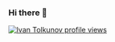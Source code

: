 ### Hi there 👋

<!--
**ivan-tolkunov/ivan-tolkunov** is a ✨ _special_ ✨ repository because its `README.md` (this file) appears on your GitHub profile.

Here are some ideas to get you started:

- 🔭 I’m currently working on ...
- 🌱 I’m currently learning ...
- 👯 I’m looking to collaborate on ...
- 🤔 I’m looking for help with ...
- 💬 Ask me about ...
- 📫 How to reach me: ...
- 😄 Pronouns: ...
- ⚡ Fun fact: ...
-->

[![Ivan Tolkunov profile views](https://u8views.com/api/v1/github/profiles/57285928/views/day-week-month-total-count.svg)](https://u8views.com/github/ivan-tolkunov)
